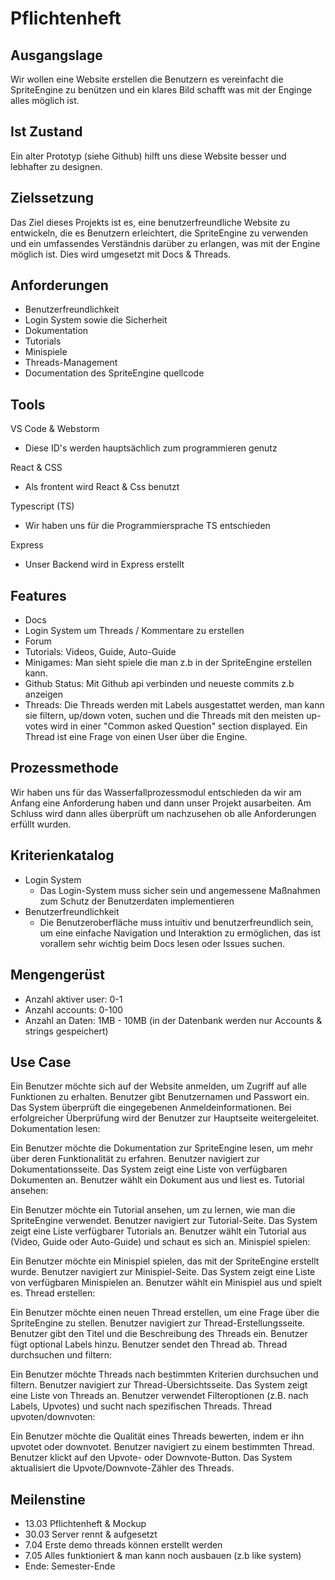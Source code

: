 # Pflichtenheft 

## Ausgangslage
Wir wollen eine Website erstellen die Benutzern es vereinfacht die SpriteEngine zu benützen und ein klares Bild schafft was mit der Enginge alles möglich ist.

## Ist Zustand
Ein alter Prototyp (siehe Github) hilft uns diese Website besser und lebhafter zu designen. 

## Zielssetzung
Das Ziel dieses Projekts ist es, eine benutzerfreundliche Website zu entwickeln, die es Benutzern erleichtert, die SpriteEngine zu verwenden und ein umfassendes Verständnis darüber zu erlangen, was mit der Engine möglich ist. Dies wird umgesetzt mit Docs & Threads.

## Anforderungen
- Benutzerfreundlichkeit
- Login System sowie die Sicherheit
- Dokumentation
- Tutorials
- Minispiele
- Threads-Management
- Documentation des SpriteEngine quellcode

## Tools 
VS Code & Webstorm
- Diese ID's werden hauptsächlich zum programmieren genutz

React & CSS
- Als frontent wird React & Css benutzt

Typescript (TS)
- Wir haben uns für die Programmiersprache TS entschieden

Express
- Unser Backend wird in Express erstellt

## Features
- Docs
- Login System um Threads / Kommentare zu erstellen
- Forum
- Tutorials: Videos, Guide, Auto-Guide
- Minigames: Man sieht spiele die man z.b in der SpriteEngine erstellen kann. 
- Github Status: Mit Github api verbinden und neueste commits z.b anzeigen
- Threads: Die Threads werden mit Labels ausgestattet werden, man kann sie filtern, up/down voten, suchen und die Threads mit den meisten up-votes wird in einer "Common asked Question" section displayed. Ein Thread ist eine Frage von einen User über die Engine.

## Prozessmethode
Wir haben uns für das Wasserfallprozessmodul entschieden da wir am Anfang eine Anforderung haben und dann unser Projekt ausarbeiten. Am Schluss wird dann alles überprüft um nachzusehen ob alle Anforderungen erfüllt wurden.

## Kriterienkatalog
- Login System
    - Das Login-System muss sicher sein und angemessene Maßnahmen zum Schutz der Benutzerdaten implementieren
- Benutzerfreundlichkeit
    - Die Benutzeroberfläche muss intuitiv und benutzerfreundlich sein, um eine einfache Navigation und Interaktion zu ermöglichen, das ist vorallem sehr wichtig beim Docs lesen oder Issues suchen. 

## Mengengerüst
- Anzahl aktiver user: 0-1
- Anzahl accounts: 0-100
- Anzahl an Daten: 1MB - 10MB (in der Datenbank werden nur Accounts & strings gespeichert)

## Use Case

Ein Benutzer möchte sich auf der Website anmelden, um Zugriff auf alle Funktionen zu erhalten.
Benutzer gibt Benutzernamen und Passwort ein.
Das System überprüft die eingegebenen Anmeldeinformationen.
Bei erfolgreicher Überprüfung wird der Benutzer zur Hauptseite weitergeleitet.
Dokumentation lesen:

Ein Benutzer möchte die Dokumentation zur SpriteEngine lesen, um mehr über deren Funktionalität zu erfahren.
Benutzer navigiert zur Dokumentationsseite.
Das System zeigt eine Liste von verfügbaren Dokumenten an.
Benutzer wählt ein Dokument aus und liest es.
Tutorial ansehen:

Ein Benutzer möchte ein Tutorial ansehen, um zu lernen, wie man die SpriteEngine verwendet.
Benutzer navigiert zur Tutorial-Seite.
Das System zeigt eine Liste verfügbarer Tutorials an.
Benutzer wählt ein Tutorial aus (Video, Guide oder Auto-Guide) und schaut es sich an.
Minispiel spielen:

Ein Benutzer möchte ein Minispiel spielen, das mit der SpriteEngine erstellt wurde.
Benutzer navigiert zur Minispiel-Seite.
Das System zeigt eine Liste von verfügbaren Minispielen an.
Benutzer wählt ein Minispiel aus und spielt es.
Thread erstellen:

Ein Benutzer möchte einen neuen Thread erstellen, um eine Frage über die SpriteEngine zu stellen.
Benutzer navigiert zur Thread-Erstellungsseite.
Benutzer gibt den Titel und die Beschreibung des Threads ein.
Benutzer fügt optional Labels hinzu.
Benutzer sendet den Thread ab.
Thread durchsuchen und filtern:

Ein Benutzer möchte Threads nach bestimmten Kriterien durchsuchen und filtern.
Benutzer navigiert zur Thread-Übersichtsseite.
Das System zeigt eine Liste von Threads an.
Benutzer verwendet Filteroptionen (z.B. nach Labels, Upvotes) und sucht nach spezifischen Threads.
Thread upvoten/downvoten:

Ein Benutzer möchte die Qualität eines Threads bewerten, indem er ihn upvotet oder downvotet.
Benutzer navigiert zu einem bestimmten Thread.
Benutzer klickt auf den Upvote- oder Downvote-Button.
Das System aktualisiert die Upvote/Downvote-Zähler des Threads.

## Meilenstine
- 13.03 Pflichtenheft & Mockup
- 30.03 Server rennt & aufgesetzt 
- 7.04 Erste demo threads können erstellt werden
- 7.05 Alles funktioniert & man kann noch ausbauen (z.b like system)
- Ende: Semester-Ende
